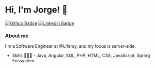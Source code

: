 # Hi, I'm Jorge! 👋

[![Github Badge](https://img.shields.io/badge/-Github-000?style=flat-square&logo=Github&logoColor=white&link=https://github.com/JorgeEduardo96)](https://github.com/JorgeEduardo96)
[![Linkedin Badge](https://img.shields.io/badge/-LinkedIn-blue?style=flat-square&logo=Linkedin&logoColor=white&link=https://www.linkedin.com/in/jorge-eduardo-623b62140/)](https://www.linkedin.com/in/jorge-eduardo-623b62140/)

### About me
I'm a Software Engineer at @Liferay, and my focus is server-side.


- Skills 👨🏼‍🏫  - Java, Angular, SQL, PHP, HTML, CSS, JavaScript, Spring Ecosystem
